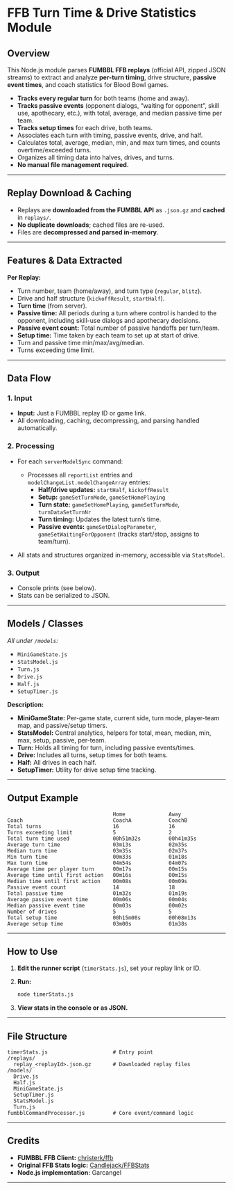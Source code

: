 # FFB Turn Time & Drive Statistics Module

## Overview

This Node.js module parses **FUMBBL FFB replays** (official API, zipped JSON streams) to extract and analyze **per-turn timing**, drive structure, **passive event times**, and coach statistics for Blood Bowl games.

- **Tracks every regular turn** for both teams (home and away).
- **Tracks passive events** (opponent dialogs, “waiting for opponent”, skill use, apothecary, etc.), with total, average, and median passive time per team.
- **Tracks setup times** for each drive, both teams.
- Associates each turn with timing, passive events, drive, and half.
- Calculates total, average, median, min, and max turn times, and counts overtime/exceeded turns.
- Organizes all timing data into halves, drives, and turns.
- **No manual file management required.**

---

## Replay Download & Caching

- Replays are **downloaded from the FUMBBL API** as `.json.gz` and **cached** in `replays/`.
- **No duplicate downloads**; cached files are re-used.
- Files are **decompressed and parsed in-memory**.

---

## Features & Data Extracted

**Per Replay:**

- Turn number, team (home/away), and turn type (`regular`, `blitz`).
- Drive and half structure (`kickoffResult`, `startHalf`).
- **Turn time** (from server).
- **Passive time:** All periods during a turn where control is handed to the opponent, including skill-use dialogs and apothecary decisions.
- **Passive event count:** Total number of passive handoffs per turn/team.
- **Setup time:** Time taken by each team to set up at start of drive.
- Turn and passive time min/max/avg/median.
- Turns exceeding time limit.

---

## Data Flow

### 1. Input

- **Input:** Just a FUMBBL replay ID or game link.
- All downloading, caching, decompressing, and parsing handled automatically.

### 2. Processing

- For each `serverModelSync` command:
  - Processes all `reportList` entries and `modelChangeList.modelChangeArray` entries:
    - **Half/drive updates:** `startHalf`, `kickoffResult`
    - **Setup:** `gameSetTurnMode`, `gameSetHomePlaying`
    - **Turn state:** `gameSetHomePlaying`, `gameSetTurnMode`, `turnDataSetTurnNr`
    - **Turn timing:** Updates the latest turn’s time.
    - **Passive events:** `gameSetDialogParameter`, `gameSetWaitingForOpponent` (tracks start/stop, assigns to team/turn).

- All stats and structures organized in-memory, accessible via `StatsModel`.

### 3. Output

- Console prints (see below).
- Stats can be serialized to JSON.

---

## Models / Classes

_All under `/models`:_

- `MiniGameState.js`
- `StatsModel.js`
- `Turn.js`
- `Drive.js`
- `Half.js`
- `SetupTimer.js`

**Description:**

- **MiniGameState:** Per-game state, current side, turn mode, player-team map, and passive/setup timers.
- **StatsModel:** Central analytics, helpers for total, mean, median, min, max, setup, passive, per-team.
- **Turn:** Holds all timing for turn, including passive events/times.
- **Drive:** Includes all turns, setup times for both teams.
- **Half:** All drives in each half.
- **SetupTimer:** Utility for drive setup time tracking.

---

## Output Example

```
                                  Home              Away
Coach                             CoachA            CoachB
Total turns                       16                16
Turns exceeding limit             5                 2
Total turn time used              00h51m32s         00h41m35s
Average turn time                 03m13s            02m35s
Median turn time                  03m35s            02m37s
Min turn time                     00m33s            01m18s
Max turn time                     04m54s            04m07s
Average time per player turn      00m17s            00m15s
Average time until first action   00m16s            00m15s
Median time until first action    00m08s            00m09s
Passive event count               14                18
Total passive time                01m32s            01m19s
Average passive event time        00m06s            00m04s
Median passive event time         00m03s            00m02s
Number of drives                  5                 5
Total setup time                  00h15m00s         00h08m13s
Average setup time                03m00s            01m38s
```

---

## How to Use

1. **Edit the runner script** (`timerStats.js`), set your replay link or ID.
2. **Run:**

   ```sh
   node timerStats.js
   ```

3. **View stats in the console or as JSON.**

---

## File Structure

```
timerStats.js                     # Entry point
/replays/
  replay_<replayId>.json.gz       # Downloaded replay files
/models/
  Drive.js
  Half.js
  MiniGameState.js
  SetupTimer.js
  StatsModel.js
  Turn.js
fumbblCommandProcessor.js         # Core event/command logic
```

---

## Credits

- **FUMBBL FFB Client:** [christerk/ffb](https://github.com/christerk/ffb)
- **Original FFB Stats logic:** [Candlejack/FFBStats](https://github.com/candlejack/ffb-stats)
- **Node.js implementation:** Garcangel

---
